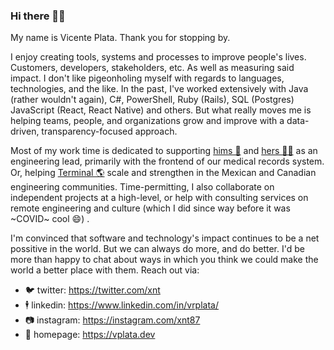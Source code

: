  ### Hi there 👋🏼

My name is Vicente Plata. Thank you for stopping by.

I enjoy creating tools, systems and processes to improve people's lives. Customers, developers, stakeholders, etc. As well as measuring 
said impact. I don't like pigeonholing myself with regards to languages, technologies, and the like. In the past, I've worked 
extensively with Java (rather wouldn't again), C#, PowerShell, Ruby (Rails), SQL (Postgres) JavaScript (React, React Native) and others. 
But what really moves me is helping teams, people, and organizations grow and improve with a data-driven, transparency-focused approach.

Most of my work time is dedicated to supporting [hims 🌵](https://forhims.com) and [hers 💁‍♀](https://forhers.com) as an engineering 
lead, primarily with the frontend of our medical records system. Or, helping [Terminal 🌎](https://terminal.io) scale and strengthen in 
the Mexican and Canadian engineering communities. Time-permitting, I also collaborate on independent projects at a high-level, or help 
with consulting services on remote engineering and culture (which I did since way before it was ~COVID~ cool :smile:) .

I'm convinced that software and technology's impact continues to be a net possitive in the world. But we can always do more, and do better. 
I'd be more than happy to chat about ways in which you think we could make the world a better place with them. Reach out via:

  - 🐦 twitter: https://twitter.com/xnt
  - 🕴 linkedin: https://www.linkedin.com/in/vrplata/
  - 📷 instagram: https://instagram.com/xnt87
  - 🏡 homepage: https://vplata.dev
